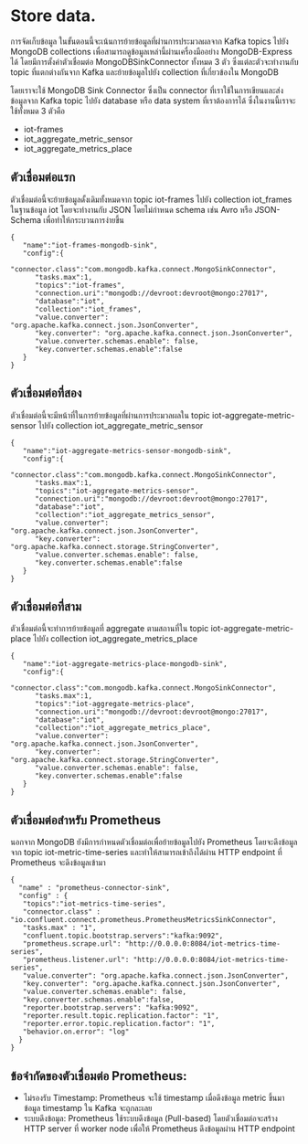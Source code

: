 # Store data.
การจัดเก็บข้อมูล ในขั้นตอนนี้จะเน้นการย้ายข้อมูลที่ผ่านการประมวลผลจาก Kafka topics ไปยัง MongoDB collections เพื่อสามารถดูข้อมูลเหล่านี้ผ่านเครื่องมืออย่าง MongoDB-Express ได้ โดยมีการตั้งค่าตัวเชื่อมต่อ MongoDBSinkConnector ทั้งหมด 3 ตัว ซึ่งแต่ละตัวจะทำงานกับ topic ที่แตกต่างกันจาก Kafka และย้ายข้อมูลไปยัง collection ที่เกี่ยวข้องใน MongoDB

โดยเราจะใช้ MongoDB Sink Connector  ซึ่งเป็น connector ที่เราใช้ในการเขียนและส่ง ข้อมูลจาก Kafka topic ไปยัง database หรือ data system ที่เราต้องการได้ ซึ่งในงานนี้เราจะใช้ทั้งหมด 3 ตัวคือ 
- iot-frames 
- iot_aggregate_metric_sensor
- iot_aggregate_metrics_place

## ตัวเชื่อมต่อแรก
ตัวเชื่อมต่อนี้จะย้ายข้อมูลดั้งเดิมทั้งหมดจาก topic iot-frames ไปยัง collection iot_frames ในฐานข้อมูล iot โดยจะทำงานกับ JSON โดยไม่กำหนด schema เช่น Avro หรือ JSON-Schema เพื่อทำให้กระบวนการง่ายขึ้น
```
{
   "name":"iot-frames-mongodb-sink",
   "config":{
      "connector.class":"com.mongodb.kafka.connect.MongoSinkConnector",
      "tasks.max":1,
      "topics":"iot-frames",
      "connection.uri":"mongodb://devroot:devroot@mongo:27017",
      "database":"iot",
      "collection":"iot_frames",
      "value.converter": "org.apache.kafka.connect.json.JsonConverter",
      "key.converter": "org.apache.kafka.connect.json.JsonConverter",
      "value.converter.schemas.enable": false,
      "key.converter.schemas.enable":false
   }
}
```
## ตัวเชื่อมต่อที่สอง
ตัวเชื่อมต่อนี้จะมีหน้าที่ในการย้ายข้อมูลที่ผ่านการประมวลผลใน topic iot-aggregate-metric-sensor ไปยัง collection iot_aggregate_metric_sensor
```
{
   "name":"iot-aggregate-metrics-sensor-mongodb-sink",
   "config":{
      "connector.class":"com.mongodb.kafka.connect.MongoSinkConnector",
      "tasks.max":1,
      "topics":"iot-aggregate-metrics-sensor",
      "connection.uri":"mongodb://devroot:devroot@mongo:27017",
      "database":"iot",
      "collection":"iot_aggregate_metrics_sensor",
      "value.converter": "org.apache.kafka.connect.json.JsonConverter",
      "key.converter": "org.apache.kafka.connect.storage.StringConverter",
      "value.converter.schemas.enable": false,
      "key.converter.schemas.enable":false
   }
}
```
## ตัวเชื่อมต่อที่สาม
ตัวเชื่อมต่อนี้จะทำการย้ายข้อมูลที่ aggregate ตามสถานที่ใน topic iot-aggregate-metric-place ไปยัง collection iot_aggregate_metrics_place
```
{
   "name":"iot-aggregate-metrics-place-mongodb-sink",
   "config":{
      "connector.class":"com.mongodb.kafka.connect.MongoSinkConnector",
      "tasks.max":1,
      "topics":"iot-aggregate-metrics-place",
      "connection.uri":"mongodb://devroot:devroot@mongo:27017",
      "database":"iot",
      "collection":"iot_aggregate_metrics_place",
      "value.converter": "org.apache.kafka.connect.json.JsonConverter",
      "key.converter": "org.apache.kafka.connect.storage.StringConverter",
      "value.converter.schemas.enable": false,
      "key.converter.schemas.enable":false
   }
}
```

## ตัวเชื่อมต่อสำหรับ Prometheus
นอกจาก MongoDB ยังมีการกำหนดตัวเชื่อมต่อเพื่อย้ายข้อมูลไปยัง Prometheus โดยจะดึงข้อมูลจาก topic iot-metric-time-series และทำให้สามารถเข้าถึงได้ผ่าน HTTP endpoint ที่ Prometheus จะดึงข้อมูลเข้ามา
```
{
  "name" : "prometheus-connector-sink",
  "config" : {
   "topics":"iot-metrics-time-series",
   "connector.class" : "io.confluent.connect.prometheus.PrometheusMetricsSinkConnector",
   "tasks.max" : "1",
   "confluent.topic.bootstrap.servers":"kafka:9092",
   "prometheus.scrape.url": "http://0.0.0.0:8084/iot-metrics-time-series",
   "prometheus.listener.url": "http://0.0.0.0:8084/iot-metrics-time-series",
   "value.converter": "org.apache.kafka.connect.json.JsonConverter",
   "key.converter": "org.apache.kafka.connect.json.JsonConverter",
   "value.converter.schemas.enable": false,
   "key.converter.schemas.enable":false,
   "reporter.bootstrap.servers": "kafka:9092",
   "reporter.result.topic.replication.factor": "1",
   "reporter.error.topic.replication.factor": "1",
   "behavior.on.error": "log"
  }
}
```
## ข้อจำกัดของตัวเชื่อมต่อ Prometheus:

- ไม่รองรับ Timestamp: Prometheus จะใช้ timestamp เมื่อดึงข้อมูล metric ขึ้นมา ข้อมูล timestamp ใน Kafka จะถูกละเลย
- ระบบดึงข้อมูล: Prometheus ใช้ระบบดึงข้อมูล (Pull-based) โดยตัวเชื่อมต่อจะสร้าง HTTP server ที่ worker node เพื่อให้ Prometheus ดึงข้อมูลผ่าน HTTP endpoint